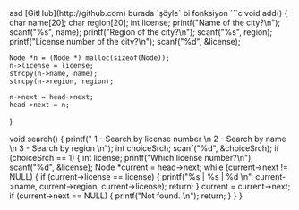 <html><head>
	<link rel="stylesheet" type="text/css" href="markdownStyle.css">
	<link rel="icon" href="../coloricon.png">
	<link rel="stylesheet" href="tomorrow-night.css">
	<script src="../highlight.pack.js"></script><script>hljs.initHighlightingOnLoad();</script>
</head></html>
asd [GitHub](http://github.com)
burada `şöyle` bi fonksiyon
```c
void add() {
	char name[20];
	char region[20];
	int license;
	printf("Name of the city?\n");
	scanf("%s", name);
	printf("Region of the city?\n");
	scanf("%s", region);
	printf("License number of the city?\n");
	scanf("%d", &license);
	
	Node *n = (Node *) malloc(sizeof(Node));
	n->license = license;
	strcpy(n->name, name);
	strcpy(n->region, region);
	
	n->next = head->next;
	head->next = n;
}

void search() {
	printf("  1 - Search by license number \n  2 - Search by name \n  3 - Search by region \n");
	int choiceSrch;
	scanf("%d", &choiceSrch);
	if (choiceSrch == 1) {
		int license;
		printf("Which license number?\n");
		scanf("%d", &license);
		Node *current = head->next;
		while (current->next != NULL) {
			if (current->license == license) {
				printf("%s | %s | %d \n", current->name, current->region, current->license);
				return;
			}
			current = current->next;
			if (current->next == NULL) {
				printf("Not found. \n");
				return;
			}
		}
	}
```
